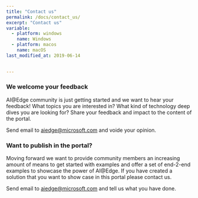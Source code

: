 ```yaml
---
title: "Contact us"
permalink: /docs/contact_us/
excerpt: "Contact us"
variable:
  - platform: windows
    name: Windows
  - platform: macos
    name: macOS
last_modified_at: 2019-06-14

         
---
```


### We welcome your feedback

AI@Edge community is just getting started and we want to hear your feedback! What topics you are interested in? What kind of technology deep dives you are looking for? Share your feedback and impact to the content of the portal. 

Send email to [aiedge@microsoft.com](mailto:aiedge@microsoft.com) and voide your opinion.

### Want to publish in the portal?

Moving forward we want to provide community members an increasing amount of means to get started with examples and offer a set of end-2-end examples to showcase the power of AI@Edge. If you have created a solution that you want to show case in this portal please contact us.

Send email to [aiedge@microsoft.com](mailto:aiedge@microsoft.com) and tell us what you have done.





